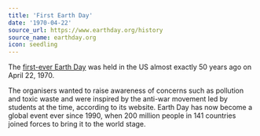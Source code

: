 ```yaml
---
title: 'First Earth Day'
date: '1970-04-22'
source_url: https://www.earthday.org/history
source_name: earthday.org
icon: seedling
---
```


The [first-ever Earth Day](https://www.earthday.org/history/) was held in the US almost exactly 50 years ago on April 22, 1970.

The organisers wanted to raise awareness of concerns such as pollution and toxic waste and were inspired by the anti-war movement led by students at the time, according to its website. Earth Day has now become a global event ever since 1990, when 200 million people in 141 countries joined forces to bring it to the world stage.
